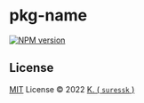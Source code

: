 # pkg-name

[![NPM version](https://img.shields.io/npm/v/sure-utils?color=f40&label=sure-utils)](https://www.npmjs.com/package/sure-utils)

## License

[MIT](./LICENSE) License © 2022 [K. ( `suressk` )](https://github.com/suressk)
